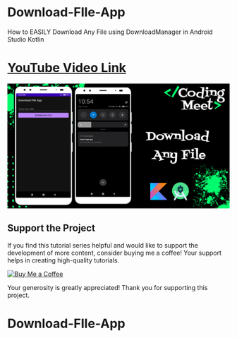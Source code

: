 # Download-FIle-App
How to EASILY Download Any File using DownloadManager in Android Studio Kotlin

# [YouTube Video Link](https://youtu.be/Tf42w5uGfXk)

![App](image/img1.jpg)


## Support the Project

If you find this tutorial series helpful and would like to support the development of more content, consider buying me a coffee! Your support helps in creating high-quality tutorials.

[![Buy Me a Coffee](https://img.shields.io/badge/Buy%20Me%20a%20Coffee-Donate-orange?style=for-the-badge&logo=buy-me-a-coffee)](https://www.buymeacoffee.com/codingmeet)

Your generosity is greatly appreciated! Thank you for supporting this project.
# Download-FIle-App
